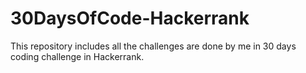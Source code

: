 # 30DaysOfCode-Hackerrank
This repository includes all the challenges are done by me in 30 days coding challenge in Hackerrank.
